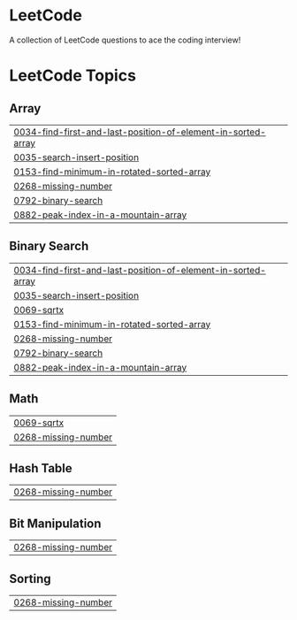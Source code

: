 # LeetCode
A collection of LeetCode questions to ace the coding interview!

<!---LeetCode Topics Start-->
# LeetCode Topics
## Array
|  |
| ------- |
| [0034-find-first-and-last-position-of-element-in-sorted-array](https://github.com/Reaperrr17/LeetCode/tree/master/0034-find-first-and-last-position-of-element-in-sorted-array) |
| [0035-search-insert-position](https://github.com/Reaperrr17/LeetCode/tree/master/0035-search-insert-position) |
| [0153-find-minimum-in-rotated-sorted-array](https://github.com/Reaperrr17/LeetCode/tree/master/0153-find-minimum-in-rotated-sorted-array) |
| [0268-missing-number](https://github.com/Reaperrr17/LeetCode/tree/master/0268-missing-number) |
| [0792-binary-search](https://github.com/Reaperrr17/LeetCode/tree/master/0792-binary-search) |
| [0882-peak-index-in-a-mountain-array](https://github.com/Reaperrr17/LeetCode/tree/master/0882-peak-index-in-a-mountain-array) |
## Binary Search
|  |
| ------- |
| [0034-find-first-and-last-position-of-element-in-sorted-array](https://github.com/Reaperrr17/LeetCode/tree/master/0034-find-first-and-last-position-of-element-in-sorted-array) |
| [0035-search-insert-position](https://github.com/Reaperrr17/LeetCode/tree/master/0035-search-insert-position) |
| [0069-sqrtx](https://github.com/Reaperrr17/LeetCode/tree/master/0069-sqrtx) |
| [0153-find-minimum-in-rotated-sorted-array](https://github.com/Reaperrr17/LeetCode/tree/master/0153-find-minimum-in-rotated-sorted-array) |
| [0268-missing-number](https://github.com/Reaperrr17/LeetCode/tree/master/0268-missing-number) |
| [0792-binary-search](https://github.com/Reaperrr17/LeetCode/tree/master/0792-binary-search) |
| [0882-peak-index-in-a-mountain-array](https://github.com/Reaperrr17/LeetCode/tree/master/0882-peak-index-in-a-mountain-array) |
## Math
|  |
| ------- |
| [0069-sqrtx](https://github.com/Reaperrr17/LeetCode/tree/master/0069-sqrtx) |
| [0268-missing-number](https://github.com/Reaperrr17/LeetCode/tree/master/0268-missing-number) |
## Hash Table
|  |
| ------- |
| [0268-missing-number](https://github.com/Reaperrr17/LeetCode/tree/master/0268-missing-number) |
## Bit Manipulation
|  |
| ------- |
| [0268-missing-number](https://github.com/Reaperrr17/LeetCode/tree/master/0268-missing-number) |
## Sorting
|  |
| ------- |
| [0268-missing-number](https://github.com/Reaperrr17/LeetCode/tree/master/0268-missing-number) |
<!---LeetCode Topics End-->